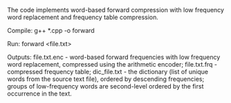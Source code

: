 The code implements word-based forward compression with low frequency word replacement and frequency table compression.

Compile:
g++ *.cpp -o forward

Run:
forward <file.txt>

Outputs:
file.txt.enc - word-based forward frequencies with low frequency word replacement, compressed using the arithmetic encoder;
file.txt.frq - compressed frequency table;
dic_file.txt - the dictionary (list of unique words from the source text file), ordered by descending frequencies; groups of low-frequency words are second-level ordered by the first occurrence in the text.
